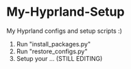 # My-Hyprland-Setup
My Hyprland configs and setup scripts :)

1. Run "install_packages.py"
2. Run "restore_configs.py"
3. Setup your ... (STILL EDITING)
